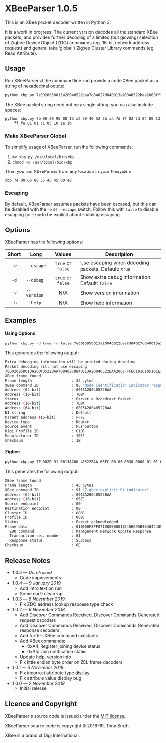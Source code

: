 # XBeeParser 1.0.5 #

This is an XBee packet decoder written in Python 3.

It is a work in progress. The current version decodes all the standard XBee packets, and provides further decoding of a limited (but growing) selection of Zigbee Device Object (ZDO) commands (eg. 16-bit network address request) and general (aka ‘global’) Zigbee Cluster Library commands (eg. Read Attribute).

## Usage ##

Run XBeeParser at the command line and provide a code XBee packet as a string of hexadecimal octets:

```bash
python xbp.py 7e0020950013a20040522baa7d84027d840013a20040522baa2000fffe0101c105101e1b
```

The XBee packet string need not be a single string; you can also include spaces:

```bash
python xbp.py 7e 00 20 95 00 13 a2 00 40 52 2b aa 7d 84 02 7d 84 00 13 a2 00 40 52 2b aa 20 00 
    ff fe 01 01 c1 05 10 1e 1b
```

### Make XBeeParser Global ###

To simplify usage of XBeeParser, run the following commands:

1. `mv xbp.py /usr/local/bin/xbp`
2. `chmod +x /usr/local/bin/xbp`

Then you run XBeeParser from any location in your filesystem:

```bash
xbp 7e 00 05 88 05 45 45 00 e8
```

### Escaping ###

By default, XBeeParser assumes packets have been escaped, but this can be disabled with the `-e` or `--escape` switch. Follow this with `false` to disable escaping (or `true` to be explicit about enabling escaping.

## Options ##

XBeeParser has the following options:

| Short | Long | Values | Description |
| :-: | --- | :-: | --- |
| `-e` | `--escape` | `true` or `false` | Use escaping when decoding packets. Default: `true` |
| `-d` | `--debug` | `true` or `false` | Show extra debug information. Default: `false` |
| `-v` | `--version` | N/A | Show version information |
| `-h` | `--help` | N/A | Show help information |

## Examples ##

#### Using Options ####

```bash
python xbp.py -d true -e false 7e0020950013a20040522baa7d84027d840013a20040522baa2000fffe0101c105101e1b
```

This generates the following output:

```bash
Extra debugging information will be printed during decoding
Packet decoding will not use escaping
7E0020950013A20040522BAA7D84027D840013A20040522BAA2000FFFE0101C105101E1B
XBee frame found
Frame length                  : 32 bytes
XBee command ID               : 95 "Node identification indicator response"
Address (64-bit)              : 0013A20040522BAA
Address (16-bit)              : 7D84
Status                        : Packet a Broadcast Packet
Address (16-bit)              : 7D84
Address (64-bit)              : 0013A20040522BAA
NI string                     : Default
Parent address (16-bit)       : FFFE
Device type                   : Router
Source event                  : Pushbutton
Digi Profile ID               : C105
Manufacturer ID               : 101E
Checksum                      : 1B
```

#### Zigbee ####

```bash
python xbp.py 7E 002D 91 0013A200 40522BAA 06FC 00 00 8038 0000 01 01 00 00F8FF07 1D00 0000 10 54 5E 69 5B 4B 48 44 48 55 55 57 46 51 41 44 4B 6E
```

This generates the following output:

```bash
XBee frame found
Frame length                  : 45 bytes
XBee command ID               : 91 "Zigbee explicit RX indicator"
Address (64-bit)              : 0013A20040522BAA
Address (16-bit)              : 06FC
Source endpoint               : 00
Destination endpoint          : 00
Cluster ID                    : 8038
Profile ID                    : 0000
Status                        : Packet acknowledged
Frame data                    : 010000F8FF071D00000010545E695B4B484448555557465141444B
  ZDO command                 : Management Network Update Response
  Transaction seq. number     : 01
  Response status             : Success
Checksum                      : 6E
```

## Release Notes ##

- 1.0.5 &mdash; *Unreleased*
    - Code improvements
- 1.0.4 &mdash; *9 January 2019*
    - Add intro text on run
    - Some code clean-up
- 1.0.3 &mdash; *8 November 2019*
    - Fix ZDO address lookup response type check
- 1.0.2 &mdash; *6 November 2018*
    - Add Discover Commands Received, Discover Commands Generated request decoders
    - Add Discover Commands Received, Discover Commands Generated response decoders
    - Add further XBee command constants
    - Add XBee commands:
        - 0xA4: Register joining device status
        - 0xA5: Join notification status
    - Update help, version info
    - Fix little endian byte order on ZCL frame decoders
- 1.0.1 &mdash; *5 November 2018*
    - Fix incorrect attribute type display
    - Fix attribute value display bug
- 1.0.0 &mdash; *2 November 2018*
    - Initial release

## Licence and Copyright ##

XBeeParser's source code is issued under the [MIT license](LICENSE).

XBeeParser source code is copyright &copy; 2018-19, Tony Smith.

XBee is a brand of Digi International.
